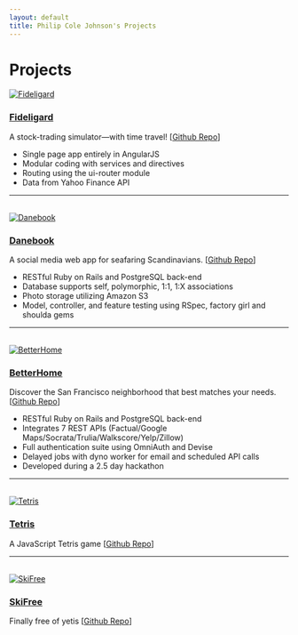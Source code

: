 ```yaml
---
layout: default
title: Philip Cole Johnson's Projects
---
```


<div class="projects" id="projects">
  <h1 class="pageTitle">Projects</h1>

  <div>
    <div>
      <a href="/fideligard_spa"><img src="{{ '/assets/img/fideligard.jpg' | prepend: site.baseurl }}" alt="Fideligard"></a>
    </div>
    <div >
      <a href="/fideligard_spa"><h3>Fideligard</h3></a>
      <p>A stock-trading simulator—with time travel! [<a href="https://github.com/philipcolejohnson/fideligard_spa">Github Repo</a>]</p>
      <ul>
        <li>Single page app entirely in AngularJS</li>
        <li>Modular coding with services and directives</li>
        <li>Routing using the ui-router module</li>
        <li>Data from Yahoo Finance API</li>
      </ul>
    </div>
  </div>

  <hr><br>

  <div>
    <div>
      <a href="https://nameless-falls-74566.herokuapp.com/"><img src="{{ '/assets/img/danebook.jpg' | prepend: site.baseurl }}" alt="Danebook"></a>
    </div>
    <div >
      <a href="https://nameless-falls-74566.herokuapp.com/"><h3>Danebook</h3></a>
      <p>A social media web app for seafaring Scandinavians. [<a href="https://github.com/philipcolejohnson/project_danebook">Github Repo</a>]</p>
      <ul>
        <li>RESTful Ruby on Rails and PostgreSQL back-end</li>
        <li>Database supports self, polymorphic, 1:1, 1:X associations</li>
        <li>Photo storage utilizing Amazon S3</li>
        <li>Model, controller, and feature testing using RSpec, factory girl and shoulda gems</li>
      </ul>
    </div>
  </div>

  <hr><br>

  <div>
    <div>
      <a href="https://boiling-eyrie-10872.herokuapp.com/"><img src="{{ '/assets/img/betterhome.jpg' | prepend: site.baseurl }}" alt="BetterHome"></a>
    </div>
    <div >
      <a href="https://boiling-eyrie-10872.herokuapp.com/"><h3>BetterHome</h3></a>
      <p>Discover the San Francisco neighborhood that best matches your needs. [<a href="https://github.com/philipcolejohnson/better_home">Github Repo</a>]</p>
      <ul>
        <li>RESTful Ruby on Rails and PostgreSQL back-end</li>
        <li>Integrates 7 REST APIs (Factual/Google Maps/Socrata/Trulia/Walkscore/Yelp/Zillow)</li>
        <li>Full authentication suite using OmniAuth and Devise</li>
        <li>Delayed jobs with dyno worker for email and scheduled API calls</li>
        <li>Developed during a 2.5 day hackathon</li>
      </ul>
    </div>
  </div>

  <hr><br>

  <div>
    <div>
      <a href="/tetris"><img src="{{ '/assets/img/tetris.png' | prepend: site.baseurl }}" alt="Tetris"></a>
    </div>
    <div >
      <a href="/tetris"><h3>Tetris</h3></a>
      <p>A JavaScript Tetris game [<a href="https://github.com/philipcolejohnson/project_tetris_js">Github Repo</a>]</p>
    </div>
  </div>

  <hr><br>

  <div>
    <div>
      <a href="http://philipj.me/project_game_center_browser/ski.html"><img src="{{ '/assets/img/skifree.png' | prepend: site.baseurl }}" alt="SkiFree"></a>
    </div>
    <div >
      <a href="http://philipj.me/project_game_center_browser/ski.html"><h3>SkiFree</h3></a>
      <p>Finally free of yetis [<a href="https://github.com/philipcolejohnson/project_game_center_browser">Github Repo</a>]</p>
    </div>
  </div>
  
</div>
